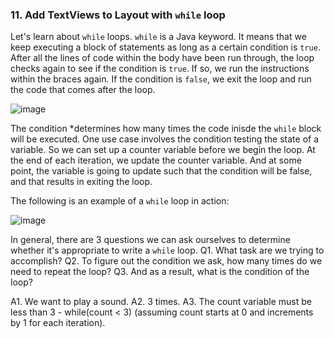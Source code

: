 ### 11. Add TextViews to Layout with `while` loop

Let's learn about `while` loops. `while` is a Java keyword. It means that we keep executing a block of statements as long as a certain condition is `true`. 
After all the lines of code within the body have been run through, the loop checks again to see if the condition is `true`. If so, we run the instructions within the braces again. 
If the condition is `false`, we exit the loop and run the code that comes after the loop. 

![image](https://user-images.githubusercontent.com/28266072/46929179-3b6d3d80-d00c-11e8-9328-080043418800.png)

The condition *determines how many times the code inisde the `while` block will be executed. One use case involves the condition testing the state of a variable. 
 So we can set up a counter variable before we begin the loop. At the end of each iteration, we update the counter variable. And at some point, the variable is going to update such that the condition will be false, and that results in exiting the loop.

The following is an example of a `while` loop in action:

![image](https://user-images.githubusercontent.com/28266072/46927639-6d7aa180-d004-11e8-888a-141ed9795d81.png)

In general, there are 3 questions we can ask ourselves to determine whether it's appropriate to write a `while` loop.
Q1. What task are we trying to accomplish?
Q2. To figure out the condition we ask, how many times do we need to repeat the loop?
Q3. And as a result, what is the condition of the loop?

A1. We want to play a sound.
A2. 3 times. 
A3. The count variable must be less than 3 - while(count < 3) (assuming count starts at 0 and increments by 1 for each iteration).
